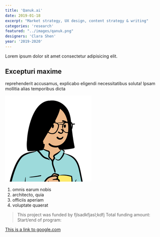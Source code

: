 ```yaml
---
title: 'Qanuk.ai'
date: 2019-01-18
excerpt: "Market strategy, UX design, content strategy & writing"
categories: 'research'
featured: "../images/qanuk.png"
designers: 'Clara Shen'
year: '2019-2020'
---
```

Lorem ipsum dolor sit amet consectetur adipisicing elit.

## Excepturi maxime

reprehenderit accusamus, explicabo eligendi necessitatibus soluta! Ipsam mollitia alias temporibus dicta

![gatsby tutorial](../images/gatsby-tutorial.png)

1. omnis earum nobis
2. architecto, quia
3. officiis aperiam
4. voluptate quaerat

> This project was funded by fjlsadkfjasl;kdfj
> Total funding amount:
> Start/end of program:

[This is a link to google.com](google.com)